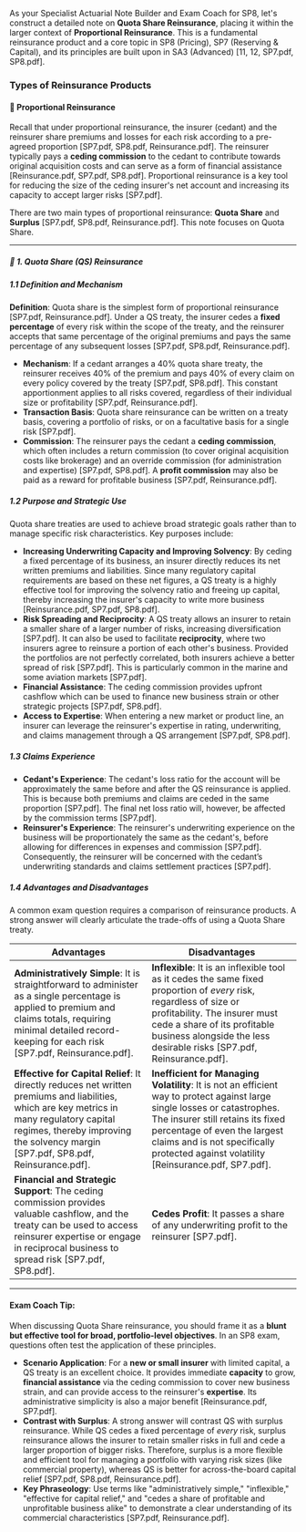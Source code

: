 As your Specialist Actuarial Note Builder and Exam Coach for SP8, let's construct a detailed note on **Quota Share Reinsurance**, placing it within the larger context of **Proportional Reinsurance**. This is a fundamental reinsurance product and a core topic in SP8 (Pricing), SP7 (Reserving & Capital), and its principles are built upon in SA3 (Advanced) \[11, 12, SP7.pdf, SP8.pdf\].

### **Types of Reinsurance Products**

#### **🔹 Proportional Reinsurance**

Recall that under proportional reinsurance, the insurer (cedant) and the reinsurer share premiums and losses for each risk according to a pre-agreed proportion \[SP7.pdf, SP8.pdf, Reinsurance.pdf\]. The reinsurer typically pays a **ceding commission** to the cedant to contribute towards original acquisition costs and can serve as a form of financial assistance \[Reinsurance.pdf, SP7.pdf, SP8.pdf\]. Proportional reinsurance is a key tool for reducing the size of the ceding insurer's net account and increasing its capacity to accept larger risks \[SP7.pdf\].

There are two main types of proportional reinsurance: **Quota Share** and **Surplus** \[SP7.pdf, SP8.pdf, Reinsurance.pdf\]. This note focuses on Quota Share.

---

##### **🔸 1\. Quota Share (QS) Reinsurance**

##### **1.1 Definition and Mechanism**

**Definition**: Quota share is the simplest form of proportional reinsurance \[SP7.pdf, Reinsurance.pdf\]. Under a QS treaty, the insurer cedes a **fixed percentage** of every risk within the scope of the treaty, and the reinsurer accepts that same percentage of the original premiums and pays the same percentage of any subsequent losses \[SP7.pdf, SP8.pdf, Reinsurance.pdf\].

* **Mechanism**: If a cedant arranges a 40% quota share treaty, the reinsurer receives 40% of the premium and pays 40% of every claim on every policy covered by the treaty \[SP7.pdf, SP8.pdf\]. This constant apportionment applies to all risks covered, regardless of their individual size or profitability \[SP7.pdf, Reinsurance.pdf\].  
* **Transaction Basis**: Quota share reinsurance can be written on a treaty basis, covering a portfolio of risks, or on a facultative basis for a single risk \[SP7.pdf\].  
* **Commission**: The reinsurer pays the cedant a **ceding commission**, which often includes a return commission (to cover original acquisition costs like brokerage) and an override commission (for administration and expertise) \[SP7.pdf, SP8.pdf\]. A **profit commission** may also be paid as a reward for profitable business \[SP7.pdf, Reinsurance.pdf\].

##### **1.2 Purpose and Strategic Use**

Quota share treaties are used to achieve broad strategic goals rather than to manage specific risk characteristics. Key purposes include:

* **Increasing Underwriting Capacity and Improving Solvency**: By ceding a fixed percentage of its business, an insurer directly reduces its net written premiums and liabilities. Since many regulatory capital requirements are based on these net figures, a QS treaty is a highly effective tool for improving the solvency ratio and freeing up capital, thereby increasing the insurer's capacity to write more business \[Reinsurance.pdf, SP7.pdf, SP8.pdf\].  
* **Risk Spreading and Reciprocity**: A QS treaty allows an insurer to retain a smaller share of a larger number of risks, increasing diversification \[SP7.pdf\]. It can also be used to facilitate **reciprocity**, where two insurers agree to reinsure a portion of each other's business. Provided the portfolios are not perfectly correlated, both insurers achieve a better spread of risk \[SP7.pdf\]. This is particularly common in the marine and some aviation markets \[SP7.pdf\].  
* **Financial Assistance**: The ceding commission provides upfront cashflow which can be used to finance new business strain or other strategic projects \[SP7.pdf, SP8.pdf\].  
* **Access to Expertise**: When entering a new market or product line, an insurer can leverage the reinsurer's expertise in rating, underwriting, and claims management through a QS arrangement \[SP7.pdf, SP8.pdf\].

##### **1.3 Claims Experience**

* **Cedant's Experience**: The cedant's loss ratio for the account will be approximately the same before and after the QS reinsurance is applied. This is because both premiums and claims are ceded in the same proportion \[SP7.pdf\]. The final net loss ratio will, however, be affected by the commission terms \[SP7.pdf\].  
* **Reinsurer's Experience**: The reinsurer's underwriting experience on the business will be proportionately the same as the cedant's, before allowing for differences in expenses and commission \[SP7.pdf\]. Consequently, the reinsurer will be concerned with the cedant’s underwriting standards and claims settlement practices \[SP7.pdf\].

##### **1.4 Advantages and Disadvantages**

A common exam question requires a comparison of reinsurance products. A strong answer will clearly articulate the trade-offs of using a Quota Share treaty.

| Advantages | Disadvantages |
| ----- | ----- |
| **Administratively Simple**: It is straightforward to administer as a single percentage is applied to premium and claims totals, requiring minimal detailed record-keeping for each risk \[SP7.pdf, Reinsurance.pdf\]. | **Inflexible**: It is an inflexible tool as it cedes the same fixed proportion of *every* risk, regardless of size or profitability. The insurer must cede a share of its profitable business alongside the less desirable risks \[SP7.pdf, Reinsurance.pdf\]. |
| **Effective for Capital Relief**: It directly reduces net written premiums and liabilities, which are key metrics in many regulatory capital regimes, thereby improving the solvency margin \[SP7.pdf, SP8.pdf, Reinsurance.pdf\]. | **Inefficient for Managing Volatility**: It is not an efficient way to protect against large single losses or catastrophes. The insurer still retains its fixed percentage of even the largest claims and is not specifically protected against volatility \[Reinsurance.pdf, SP7.pdf\]. |
| **Financial and Strategic Support**: The ceding commission provides valuable cashflow, and the treaty can be used to access reinsurer expertise or engage in reciprocal business to spread risk \[SP7.pdf, SP8.pdf\]. | **Cedes Profit**: It passes a share of any underwriting profit to the reinsurer \[SP7.pdf\]. |

---

#### **Exam Coach Tip:**

When discussing Quota Share reinsurance, you should frame it as a **blunt but effective tool for broad, portfolio-level objectives**. In an SP8 exam, questions often test the application of these principles.

* **Scenario Application**: For a **new or small insurer** with limited capital, a QS treaty is an excellent choice. It provides immediate **capacity** to grow, **financial assistance** via the ceding commission to cover new business strain, and can provide access to the reinsurer's **expertise**. Its administrative simplicity is also a major benefit \[Reinsurance.pdf, SP7.pdf\].  
* **Contrast with Surplus**: A strong answer will contrast QS with surplus reinsurance. While QS cedes a fixed percentage of *every* risk, surplus reinsurance allows the insurer to retain smaller risks in full and cede a larger proportion of bigger risks. Therefore, surplus is a more flexible and efficient tool for managing a portfolio with varying risk sizes (like commercial property), whereas QS is better for across-the-board capital relief \[SP7.pdf, SP8.pdf, Reinsurance.pdf\].  
* **Key Phraseology**: Use terms like "administratively simple," "inflexible," "effective for capital relief," and "cedes a share of profitable and unprofitable business alike" to demonstrate a clear understanding of its commercial characteristics \[SP7.pdf, Reinsurance.pdf\].

